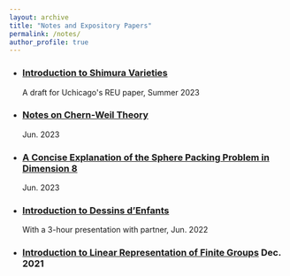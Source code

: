 ```yaml
---
layout: archive
title: "Notes and Expository Papers"
permalink: /notes/
author_profile: true
---
```


+ ### [Introduction to Shimura Varieties](../assets/REU_paper_Hang_Chen(draft).pdf)
  A draft for Uchicago's REU paper, Summer 2023 
+ ### [Notes on Chern-Weil Theory](../assets/Notes_on_Chern_Weil_Theory.pdf)
  Jun. 2023  
+ ### [A Concise Explanation of the Sphere Packing Problem in Dimension 8](../assets/A_Concise_Explanation_of_the_Sphere_Packing_Problem_in_Dimension_8.pdf)
   Jun. 2023
+ ### [Introduction to Dessins d’Enfants](../assets/Intro_to_dessins.pdf)
   With a 3-hour presentation with partner, Jun. 2022
+ ### [Introduction to Linear Representation of Finite Groups](../assets/Introduction_to_Representation_Theory_of_Finite_Groups.pdf) Dec. 2021
  

